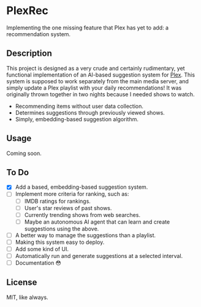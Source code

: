 # PlexRec

Implementing the one missing feature that Plex has yet to add: a recommendation system.

## Description

This project is designed as a very crude and certainly rudimentary, yet functional implementation of an AI-based suggestion system for [Plex](https://plex.tv). This system is supposed to work separately from the main media server, and simply update a Plex playlist with your daily recommendations! It was originally thrown together in two nights because I needed shows to watch.

- Recommending items without user data collection.
- Determines suggestions through previously viewed shows.
- Simply, embedding-based suggestion algorithm.

## Usage

Coming soon.

## To Do

- [x] Add a based, embedding-based suggestion system.
- [ ] Implement more criteria for ranking, such as:
  - [ ] IMDB ratings for rankings.
  - [ ] User's star reviews of past shows.
  - [ ] Currently trending shows from web searches.
  - [ ] Maybe an autonomous AI agent that can learn and create suggestions using the above.
- [ ] A better way to manage the suggestions than a playlist.
- [ ] Making this system easy to deploy.
- [ ] Add some kind of UI.
- [ ] Automatically run and generate suggestions at a selected interval.
- [ ] Documentation 😳

## License

MIT, like always.
